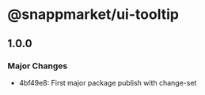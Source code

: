 # @snappmarket/ui-tooltip

## 1.0.0
### Major Changes

- 4bf49e8: First major package publish with change-set
